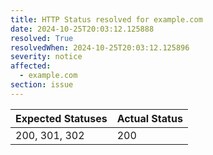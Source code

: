 ```yaml
---
title: HTTP Status resolved for example.com
date: 2024-10-25T20:03:12.125888
resolved: True
resolvedWhen: 2024-10-25T20:03:12.125896
severity: notice
affected:
  - example.com
section: issue
---
```


| Expected Statuses | Actual Status  |
|-------------------|----------------|
| 200, 301, 302 | 200 |
